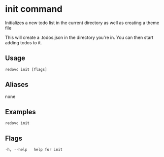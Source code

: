 # init command
Initializes a new todo list in the current directory as well as creating a theme file

This will create a .todos.json in the directory you're in.  You can then start adding todos to it.

## Usage

`redovc init [flags]`

## Aliases
  none

## Examples

`redovc init`

## Flags

`-h, --help   help for init`